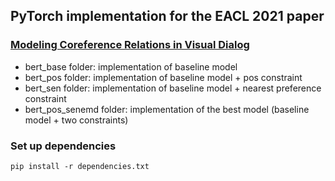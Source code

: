 ## PyTorch implementation for the EACL 2021 paper
### [Modeling Coreference Relations in Visual Dialog](https://www.aclweb.org/anthology/2021.eacl-main.290/)
* bert_base folder: implementation of baseline model
* bert_pos folder: implementation of baseline model + pos constraint
* bert_sen folder: implementation of baseline model + nearest preference constraint
* bert_pos_senemd folder: implementation of the best model (baseline model + two constraints)

### Set up dependencies 

`pip install -r dependencies.txt`
